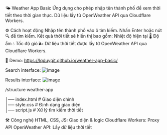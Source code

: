 🌤️ Weather App Basic
Ứng dụng cho phép nhập tên thành phố để xem thời tiết theo thời gian thực. Dữ liệu lấy từ OpenWeather API qua Cloudflare Workers.

⚙️ Cách hoạt động
Nhập tên thành phố vào ô tìm kiếm.
Nhấn Enter hoặc nút 🔍 để tìm kiếm.
Kết quả thời tiết sẽ hiển thị bao gồm:
Nhiệt độ hiện tại 🌡️
Độ ẩm 💧
Tốc độ gió 🌬️
Dữ liệu thời tiết được lấy từ OpenWeather API qua Cloudflare Workers.

🔗 Demo: https://lqduygit.github.io/weather-app-basic/

Search interface:
![image](https://github.com/user-attachments/assets/88371cca-e128-443f-8f0a-2471c2135762)

Results interface:
![image](https://github.com/user-attachments/assets/a4b3015b-158d-4dfe-922b-0a238684e6e2)

/structure weather-app

│── index.html     # Giao diện chính  
│── style.css      # Định dạng giao diện  
│── script.js      # Xử lý tìm kiếm thời tiết  

🛠️ Công nghệ
HTML, CSS, JS: Giao diện & logic
Cloudflare Workers: Proxy API
OpenWeather API: Lấy dữ liệu thời tiết
